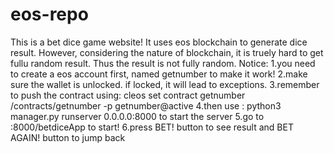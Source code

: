 # eos-repo

This is a bet dice game website!
It uses eos blockchain to generate dice result.
However, considering the nature of blockchain, it is truely hard to get fullu random result.
Thus the result is not fully random. 
Notice: 
1.you need  to create a eos account first, named getnumber to make it work!
2.make sure the wallet is unlocked. if locked, it will lead to exceptions.
3.remember to push the contract using: cleos set contract getnumber <yourroute>/contracts/getnumber -p getnumber@active
4.then use : python3 manager.py runserver 0.0.0.0:8000   to start the server
5.go to <ip addr>:8000/betdiceApp to start!
6.press BET! button to see result and BET AGAIN! button to jump back
